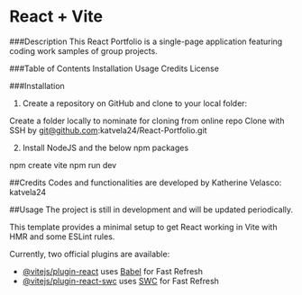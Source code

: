 # React + Vite

###Description
This React Portfolio is a single-page application featuring coding work samples of group projects.

###Table of Contents
Installation
Usage
Credits
License


###Installation
1. Create a repository on GitHub and clone to your local folder:

Create a folder locally to nominate for cloning from online repo
Clone with SSH by
git@github.com:katvela24/React-Portfolio.git


2. Install NodeJS and the below npm packages

npm create vite
npm run dev

##Credits
Codes and functionalities are developed by Katherine Velasco: katvela24

##Usage
The project is still in development and will be updated periodically.

This template provides a minimal setup to get React working in Vite with HMR and some ESLint rules.

Currently, two official plugins are available:

- [@vitejs/plugin-react](https://github.com/vitejs/vite-plugin-react/blob/main/packages/plugin-react/README.md) uses [Babel](https://babeljs.io/) for Fast Refresh
- [@vitejs/plugin-react-swc](https://github.com/vitejs/vite-plugin-react-swc) uses [SWC](https://swc.rs/) for Fast Refresh
